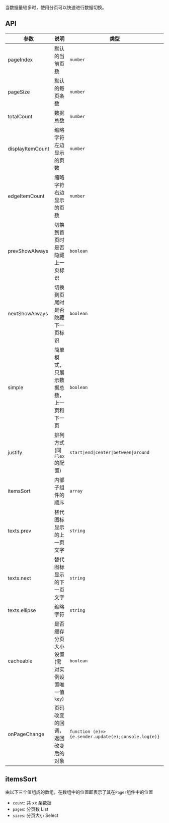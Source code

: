 当数据量较多时，使用分页可以快速进行数据切换。

## API

| 参数 | 说明 | 类型 | 默认值 |
| --- | --- | --- | --- |
| pageIndex | 默认的当前页数 | `number` | 1 |
| pageSize | 默认的每页条数 | `number` | 10 |
| totalCount | 数据总数 | `number` | 0 |
| displayItemCount | 缩略字符左边显示的页数 | `number` | 5 |
| edgeItemCount | 缩略字符右边显示的页数 | `number` | 1 |
| prevShowAlways | 切换到首页时是否隐藏上一页标识 | `boolean` | true |
| nextShowAlways | 切换到页尾时是否隐藏下一页标识 | `boolean` | true |
| simple | 简单模式，只展示数据总数，上一页和下一页 | `boolean` | false |
| justify | 排列方式(同`Flex`的配置) | `start\|end\|center\|between\|around` | end |
| itemsSort | 内部子组件的顺序 | `array` | `['count', 'pages', 'sizes']` |
| texts.prev | 替代图标显示的上一页文字 | `string` | 上一页 |
| texts.next | 替代图标显示的下一页文字 | `string` | 下一页 |
| texts.ellipse | 缩略字符 | `string` | ... |
| cacheable | 是否缓存分页大小设置(需对实例设置唯一值`key`) | `boolean` | false |
| onPageChange | 页码改变的回调，返回改变后的对象 | `function (e)=>{e.sender.update(e);console.log(e)}` | - |

## itemsSort

由以下三个值组成的数组，在数组中的位置即表示了其在`Pager`组件中的位置

- `count`: 共 xx 条数据
- `pages`: 分页数 List
- `sizes`: 分页大小 Select
